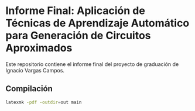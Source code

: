 # Informe Final: Aplicación de Técnicas de Aprendizaje Automático para Generación de Circuitos Aproximados

Este repositorio contiene el informe final del proyecto de graduación de Ignacio Vargas Campos.

## Compilación

```sh
latexmk -pdf -outdir=out main
```
